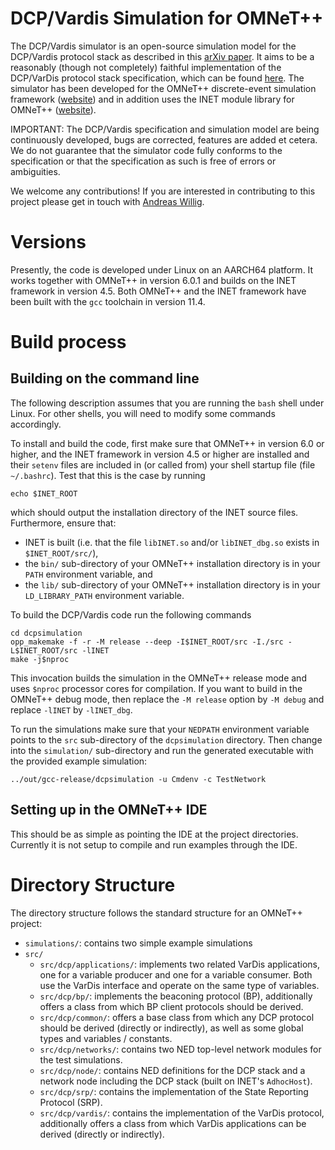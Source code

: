 
DCP/Vardis Simulation for OMNeT++
=================================

The DCP/Vardis simulator is an open-source simulation model for the
DCP/Vardis protocol stack as described in this [arXiv
paper](https://arxiv.org/abs/2404.01570). It aims to be a reasonably
(though not completely) faithful implementation of the DCP/VarDis
protocol stack specification, which can be found
[here](https://github.com/awillig/dcp-vardis.git). The simulator has
been developed for the OMNeT++ discrete-event simulation framework
([website](https://omnetpp.org)) and in addition uses the INET module
library for OMNeT++ ([website](https://inet.omnetpp.org/)).

IMPORTANT: The DCP/Vardis specification and simulation model are being
continuously developed, bugs are corrected, features are added et
cetera. We do not guarantee that the simulator code fully conforms to
the specification or that the specification as such is free of errors
or ambiguities.

We welcome any contributions! If you are interested in contributing to
this project please get in touch with [Andreas
Willig](mailto:andreas.willig@canterbury.ac.nz).


Versions
========

Presently, the code is developed under Linux on an AARCH64
platform. It works together with OMNeT++ in version 6.0.1 and builds
on the INET framework in version 4.5. Both OMNeT++ and the INET
framework have been built with the `gcc` toolchain in version 11.4.


Build process
=============


## Building on the command line

The following description assumes that you are running the `bash`
shell under Linux. For other shells, you will need to modify some
commands accordingly.

To install and build the code, first make sure that OMNeT++ in version
6.0 or higher, and the INET framework in version 4.5 or higher are
installed and their `setenv` files are included in (or called from)
your shell startup file (file `~/.bashrc`). Test that this is the case
by running
```shell
echo $INET_ROOT
``` 
which should output the installation directory of
the INET source files. Furthermore, ensure that: 
  - INET is built (i.e. that the file `libINET.so` and/or
    `libINET_dbg.so` exists in `$INET_ROOT/src/`),
  - the `bin/` sub-directory of your OMNeT++ installation directory is
    in your `PATH` environment variable, and
  - the `lib/` sub-directory of your OMNeT++ installation directory is
    in your `LD_LIBRARY_PATH` environment variable.

To build the DCP/Vardis code run the following commands
```shell
cd dcpsimulation
opp_makemake -f -r -M release --deep -I$INET_ROOT/src -I./src -L$INET_ROOT/src -lINET
make -j$nproc
```
This invocation builds the simulation in the OMNeT++ release mode and
uses `$nproc` processor cores for compilation. If you want to build in
the OMNeT++ debug mode, then replace the `-M release` option by `-M
debug` and replace `-lINET` by `-lINET_dbg`.

To run the simulations make sure that your `NEDPATH` environment
variable points to the `src` sub-directory of the `dcpsimulation`
directory. Then change into the `simulation/` sub-directory and run
the generated executable with the provided example simulation:
```shell
../out/gcc-release/dcpsimulation -u Cmdenv -c TestNetwork
```


## Setting up in the OMNeT++ IDE
This should be as simple as pointing the IDE at the project directories.
Currently it is not setup to compile and run examples through the IDE.



Directory Structure
===================

The directory structure follows the standard structure for an OMNeT++
project:

* `simulations/`: contains two simple example simulations
* `src/`
    + `src/dcp/applications/`: implements two related VarDis
      applications, one for a variable producer and one for a variable
      consumer. Both use the VarDis interface and operate on the same
      type of variables.
    + `src/dcp/bp/`: implements the beaconing protocol (BP), additionally
      offers a class from which BP client protocols should be derived.
	+ `src/dcp/common/`: offers a base class from which any DCP
      protocol should be derived (directly or indirectly), as well as
      some global types and variables / constants.
	+ `src/dcp/networks/`: contains two NED top-level network modules
      for the test simulations.
	+ `src/dcp/node/`: contains NED definitions for the DCP stack and
      a network node including the DCP stack (built on INET's
      `AdhocHost`).
	+ `src/dcp/srp/`: contains the implementation of the State
      Reporting Protocol (SRP).
	+ `src/dcp/vardis/`: contains the implementation of the VarDis
      protocol, additionally offers a class from which VarDis
      applications can be derived (directly or indirectly).


